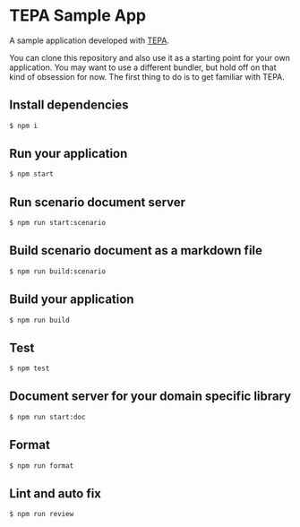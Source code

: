 # TEPA Sample App

A sample application developed with [TEPA](https://package.elm-lang.org/packages/arowM/tepa/latest/).

You can clone this repository and also use it as a starting point for your own application. You may want to use a different bundler, but hold off on that kind of obsession for now. The first thing to do is to get familiar with TEPA.

## Install dependencies

```sh
$ npm i
```

## Run your application

```sh
$ npm start
```

## Run scenario document server

```sh
$ npm run start:scenario
```

## Build scenario document as a markdown file

```sh
$ npm run build:scenario
```

## Build your application

```sh
$ npm run build
```

## Test

```sh
$ npm test
```

## Document server for your domain specific library

```sh
$ npm run start:doc
```

## Format

```sh
$ npm run format
```

## Lint and auto fix

```sh
$ npm run review
```
